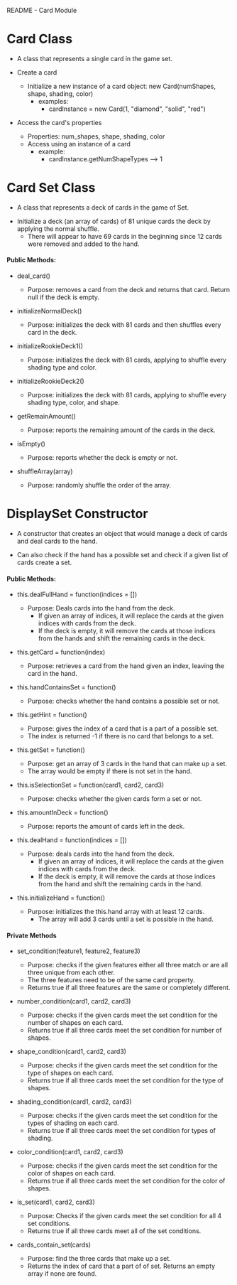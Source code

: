 README - Card Module

# Card Class

- A class that represents a single card in the game set.


- Create a card 
  + Initialize a new instance of a card object: new Card(numShapes, shape, shading, color)
    - examples:
      + cardInstance = new Card(1, "diamond", "solid", "red")


- Access the card's properties
    + Properties: num_shapes, shape, shading, color
    + Access using an instance of a card
        - example:
            + cardInstance.getNumShapeTypes --> 1


# Card Set Class

- A class that represents a deck of cards in the game of Set.

+ Initialize a deck (an array of cards) of 81 unique cards the deck by applying the normal shuffle.
  - There will appear to have 69 cards in the beginning since 12 cards were removed and added to the hand.

#### Public Methods:

+ deal_card()
  + Purpose: removes a card from the deck and returns that card. Return null if the deck is empty.

   
+ initializeNormalDeck()
  + Purpose: initializes the deck with 81 cards and then shuffles every card in the deck.


+ initializeRookieDeck1()
  + Purpose: initializes the deck with 81 cards, applying to shuffle every shading type and color.


+ initializeRookieDeck2()
  + Purpose: initializes the deck with 81 cards, applying to shuffle every shading type, color, and shape.

  
+ getRemainAmount()
  + Purpose: reports the remaining amount of the cards in the deck.  


+ isEmpty()
  + Purpose: reports whether the deck is empty or not.  


+ shuffleArray(array)
  + Purpose: randomly shuffle the order of the array.

# DisplaySet Constructor

- A constructor that creates an object that would manage a deck of cards and deal cards to the hand.

- Can also check if the hand has a possible set and check if a given list of cards create a set.

#### Public Methods:

- this.dealFullHand = function(indices = [])
  + Purpose: Deals cards into the hand from the deck.
    + If given an array of indices, it will replace the cards at the given indices with cards from the deck.
    + If the deck is empty, it will remove the cards at those indices from the hands and shift the remaining cards in the deck.


- this.getCard = function(index)
  + Purpose: retrieves a card from the hand given an index, leaving the card in the hand.


- this.handContainsSet = function()
  + Purpose: checks whether the hand contains a possible set or not.


- this.getHint = function()
  + Purpose: gives the index of a card that is a part of a possible set.
  + The index is returned -1 if there is no card that belongs to a set.


- this.getSet = function()
  + Purpose: get an array of 3 cards in the hand that can make up a set.
  + The array would be empty if there is not set in the hand.


- this.isSelectionSet = function(card1, card2, card3)
  + Purpose: checks whether the given cards form a set or not.


- this.amountInDeck = function()
  + Purpose: reports the amount of cards left in the deck.


- this.dealHand = function(indices = [])
  + Purpose: deals cards into the hand from the deck.
    + If given an array of indices, it will replace the cards at the given indices with cards from the deck. 
    +  If the deck is empty, it will remove the cards at those indices from the hand and shift the remaining cards in the hand.


- this.initializeHand = function()
  + Purpose: initializes the this.hand array with at least 12 cards.
    + The array will add 3 cards until a set is possible in the hand.


#### Private Methods

- set_condition(feature1, feature2, feature3)
  + Purpose: checks if the given features either all three match or are all three unique from each other.
  + The three features need to be of the same card property.
  + Returns true if all three features are the same or completely different.


- number_condition(card1, card2, card3)
  + Purpose: checks if the given cards meet the set condition for the number of shapes on each card.
  + Returns true if all three cards meet the set condition for number of shapes.


- shape_condition(card1, card2, card3)
  + Purpose: checks if the given cards meet the set condition for the type of shapes on each card.
  + Returns true if all three cards meet the set condition for the type of shapes.

- shading_condition(card1, card2, card3)
  + Purpose: checks if the given cards meet the set condition for the types of shading on each card.
  + Returns true if all three cards meet the set condition for types of shading.


- color_condition(card1, card2, card3)
  + Purpose: checks if the given cards meet the set condition for the color of shapes on each card.
  + Returns true if all three cards meet the set condition for the color of shapes.


- is_set(card1, card2, card3)
  + Purpose: Checks if the given cards meet the set condition for all 4 set conditions.
  + Returns true if all three cards meet all of the set conditions.


- cards_contain_set(cards)
  + Purpose: find the three cards that make up a set.
  + Returns the index of card that a part of of set. Returns an empty array if none are found.



